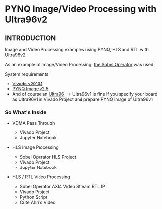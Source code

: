 # PYNQ Image/Video Processing with Ultra96v2

## INTRODUCTION

Image and Video Processing examples using PYNQ, HLS and RTL with Ultra96v2

As an example of Image/Video Processing, [the Sobel Operator](https://en.wikipedia.org/wiki/Sobel_operator, "Sobel Operator") was used.

System requirements
-  [Vivado v2019.1](https://www.xilinx.com/support/download/index.html/content/xilinx/en/downloadNav/vivado-design-tools/2019-1.html, "Vivado")
-  [PYNQ Image v2.5](http://www.pynq.io/board.html, "PYNQ")
- And of course an [Ultra96](http://zedboard.org/product/ultra96, "Ultra96") --> Ultra96v1 is fine if you specify your board as Ultra96v1 in Vivado Project and prepare PYNQ image of Ultra96v1

### So What's Inside

- VDMA Pass Through
  - Vivado Project
  - Jupyter Notebook
  
- HLS Image Processing
  - Sobel Operator HLS Project
  - Vivado Project
  - Jupyter Notebook

- HLS / RTL Video Processing
  - Sobel Operator AXI4 Video Stream RTL IP
  - Vivado Project
  - Python Script
  - Cute Ahri's Video
